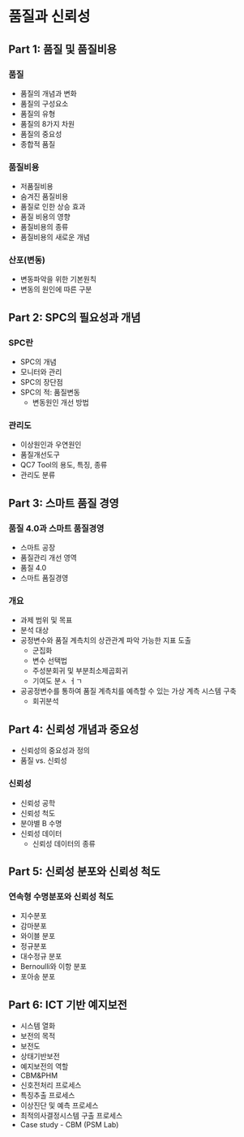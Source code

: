 # 품질과 신뢰성
## Part 1: 품질 및 품질비용
### 품질
- 품질의 개념과 변화
- 품질의 구성요소
- 품질의 유형
- 품질의 8가지 차원
- 품질의 중요성
- 종합적 품질
### 품질비용
- 저품질비용
- 숨겨진 품질비용
- 품질로 인한 상승 효과
- 품질 비용의 영향
- 품질비용의 종류
- 품질비용의 새로운 개념
### 산포(변동)
- 변동파악을 위한 기본원칙
- 변동의 원인에 따른 구분

## Part 2: SPC의 필요성과 개념
### SPC란
- SPC의 개념
- 모니터와 관리
- SPC의 장단점
- SPC의 적: 품질변동
  - 변동원인 개선 방법
### 관리도
- 이상원인과 우연원인
- 품질개선도구
- QC7 Tool의 용도, 특징, 종류
- 관리도 분류

## Part 3: 스마트 품질 경영
### 품질 4.0과 스마트 품질경영
- 스마트 공장
- 품질관리 개선 영역
- 품질 4.0
- 스마트 품질경영
### 개요
- 과제 범위 및 목표
- 분석 대상
- 공정변수와 품질 계측치의 상관관계 파악 가능한 지표 도출
  - 군집화
  - 변수 선택법
  - 주성분회귀 및 부분최소제곱회귀
  - 기여도 분ㅅ ㅓㄱ
- 공공정변수를 통하여 품질 계측치를 예측할 수 있는 가상 계측 시스템 구축
  - 회귀분석

## Part 4: 신뢰성 개념과 중요성
- 신뢰성의 중요성과 정의
- 품질 vs. 신뢰성
### 신뢰성
- 신뢰성 공학
- 신뢰성 척도
- 분야별 B 수명
- 신뢰성 데이터
  - 신뢰성 데이터의 종류

## Part 5: 신뢰성 분포와 신뢰성 척도
### 연속형 수명분포와 신뢰성 척도
- 지수분포
- 감마분포
- 와이블 분포
- 정규분포
- 대수정규 분포
- Bernoulli와 이항 분포
- 포아송 분포

## Part 6: ICT 기반 예지보전
- 시스템 열화
- 보전의 목적
- 보전도
- 상태기반보전
- 예지보전의 역할
- CBM&PHM
- 신호전처리 프로세스
- 특징추출 프로세스
- 이상진단 및 예측 프로세스
- 최적의사결정시스템 구출 프로세스
- Case study - CBM (PSM Lab)

